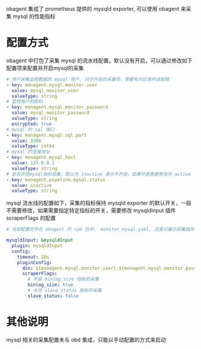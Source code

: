 obagent 集成了 prometheus 提供的 mysqld exporter, 可以使用 obagent 来采集 mysql 的性能指标
​

# 配置方式
obagent 中打包了采集 mysql 的流水线配置，默认没有开启，可以通过修改如下配置项来配置并开启mysql的采集
```yaml
# 用户采集监控数据的 mysql 用户, 对于开启的采集项，需要有对应表的读权限
- key: monagent.mysql.monitor.user
  value: mysql_monitor_user
  valueType: string
# 监控用户的密码
- key: monagent.mysql.monitor.password
  value: mysql_monitor_password
  valueType: string
  encrypted: true
# mysql 的 sql 端口
- key: monagent.mysql.sql.port
  value: 3306
  valueType: int64
# mysql 的连接地址
- key: monagent.mysql.host
  value: 127.0.0.1
  valueType: string
# 是否开启mysql指标采集，默认为 inactive 表示不开启，如果开启需要修改为 active
- key: monagent.pipeline.mysql.status
  value: inactive
  valueType: string
```


mysql 流水线的配置如下，采集的指标保持 mysqld exporter 的默认开关，一般不需要修改，如果需要指定特定指标的开关，需要修改 mysqldInput 插件 scraperFlags 的配置
```yaml
# 当前配置文件在 obagent 的 rpm 包中， monitor_mysql.yaml, 这里只展示采集插件部分

mysqldInput: &mysqldInput
  plugin: mysqldInput
  config:
    timeout: 10s
    pluginConfig:
      dsn: ${monagent.mysql.monitor.user}:${monagent.mysql.monitor.password}@(${monagent.mysql.host}:${monagent.mysql.sql.port})/
      scraperFlags:
        # 开启 binlog_size 指标的采集
        binlog_size: true
        # 关闭 slave_status 指标的采集
        slave_status: false

```
# 其他说明
mysql 相关的采集配置未与 obd 集成，只能以手动配置的方式来启动
